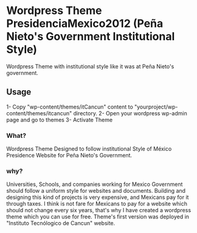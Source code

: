 # Wordpress Theme PresidenciaMexico2012 (Peña Nieto's Government Institutional Style)
Wordpress Theme with institutional style like it was at Peña Nieto's government.

## Usage
1- Copy "wp-content/themes/itCancun" content to "yourproject/wp-content/themes/itcancun" directory.
2- Open your wordpress wp-admin page and go to themes
3- Activate Theme

### What?
Wordpress Theme Designed to follow institutional Style of México Presidence Website for Peña Nieto's Government.

### why?
Universities, Schools, and  companies working for Mexico Government should follow a uniform style for websites and documents. 
Building and designing this kind of projects is very expensive, and Mexicans pay for it through taxes. I think is not fare for Mexicans to pay for a website which should not change every six years, that's why I have created a wordpress theme which you can use for free. Theme's first version was deployed in "Instituto Tecnólogico de Cancun" website.
